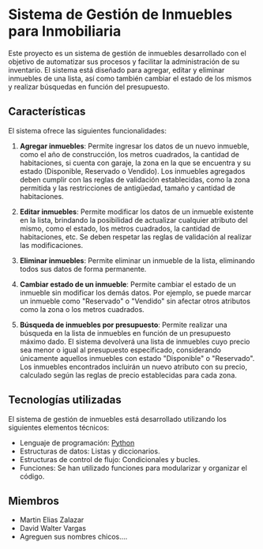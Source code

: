 # Sistema de Gestión de Inmuebles para Inmobiliaria

Este proyecto es un sistema de gestión de inmuebles desarrollado con el objetivo de automatizar sus procesos y facilitar la administración de su inventario. El sistema está diseñado para agregar, editar y eliminar inmuebles de una lista, así como también cambiar el estado de los mismos y realizar búsquedas en función del presupuesto.

## Características

El sistema ofrece las siguientes funcionalidades:

1. **Agregar inmuebles**: Permite ingresar los datos de un nuevo inmueble, como el año de construcción, los metros cuadrados, la cantidad de habitaciones, si cuenta con garaje, la zona en la que se encuentra y su estado (Disponible, Reservado o Vendido). Los inmuebles agregados deben cumplir con las reglas de validación establecidas, como la zona permitida y las restricciones de antigüedad, tamaño y cantidad de habitaciones.

2. **Editar inmuebles**: Permite modificar los datos de un inmueble existente en la lista, brindando la posibilidad de actualizar cualquier atributo del mismo, como el estado, los metros cuadrados, la cantidad de habitaciones, etc. Se deben respetar las reglas de validación al realizar las modificaciones.

3. **Eliminar inmuebles**: Permite eliminar un inmueble de la lista, eliminando todos sus datos de forma permanente.

4. **Cambiar estado de un inmueble**: Permite cambiar el estado de un inmueble sin modificar los demás datos. Por ejemplo, se puede marcar un inmueble como "Reservado" o "Vendido" sin afectar otros atributos como la zona o los metros cuadrados.

5. **Búsqueda de inmuebles por presupuesto**: Permite realizar una búsqueda en la lista de inmuebles en función de un presupuesto máximo dado. El sistema devolverá una lista de inmuebles cuyo precio sea menor o igual al presupuesto especificado, considerando únicamente aquellos inmuebles con estado "Disponible" o "Reservado". Los inmuebles encontrados incluirán un nuevo atributo con su precio, calculado según las reglas de precio establecidas para cada zona.

## Tecnologías utilizadas

El sistema de gestión de inmuebles está desarrollado utilizando los siguientes elementos técnicos:

- Lenguaje de programación: [Python](https://www.python.org/)
- Estructuras de datos: Listas y diccionarios.
- Estructuras de control de flujo: Condicionales y bucles.
- Funciones: Se han utilizado funciones para modularizar y organizar el código.


## Miembros
- Martin Elias Zalazar
- David Walter Vargas
- Agreguen sus nombres chicos....

